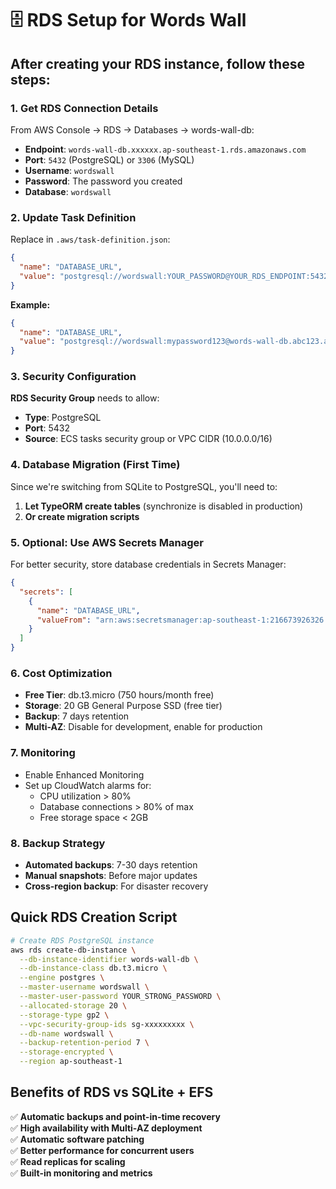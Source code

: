 # 🗄️ RDS Setup for Words Wall

## After creating your RDS instance, follow these steps:

### 1. Get RDS Connection Details

From AWS Console → RDS → Databases → words-wall-db:
- **Endpoint**: `words-wall-db.xxxxxx.ap-southeast-1.rds.amazonaws.com`
- **Port**: `5432` (PostgreSQL) or `3306` (MySQL)
- **Username**: `wordswall`
- **Password**: The password you created
- **Database**: `wordswall`

### 2. Update Task Definition

Replace in `.aws/task-definition.json`:

```json
{
  "name": "DATABASE_URL",
  "value": "postgresql://wordswall:YOUR_PASSWORD@YOUR_RDS_ENDPOINT:5432/wordswall"
}
```

**Example:**
```json
{
  "name": "DATABASE_URL", 
  "value": "postgresql://wordswall:mypassword123@words-wall-db.abc123.ap-southeast-1.rds.amazonaws.com:5432/wordswall"
}
```

### 3. Security Configuration

**RDS Security Group** needs to allow:
- **Type**: PostgreSQL
- **Port**: 5432
- **Source**: ECS tasks security group or VPC CIDR (10.0.0.0/16)

### 4. Database Migration (First Time)

Since we're switching from SQLite to PostgreSQL, you'll need to:

1. **Let TypeORM create tables** (synchronize is disabled in production)
2. **Or create migration scripts**

### 5. Optional: Use AWS Secrets Manager

For better security, store database credentials in Secrets Manager:

```json
{
  "secrets": [
    {
      "name": "DATABASE_URL",
      "valueFrom": "arn:aws:secretsmanager:ap-southeast-1:216673926326:secret:words-wall/database-url"
    }
  ]
}
```

### 6. Cost Optimization

- **Free Tier**: db.t3.micro (750 hours/month free)
- **Storage**: 20 GB General Purpose SSD (free tier)
- **Backup**: 7 days retention
- **Multi-AZ**: Disable for development, enable for production

### 7. Monitoring

- Enable Enhanced Monitoring
- Set up CloudWatch alarms for:
  - CPU utilization > 80%
  - Database connections > 80% of max
  - Free storage space < 2GB

### 8. Backup Strategy

- **Automated backups**: 7-30 days retention
- **Manual snapshots**: Before major updates
- **Cross-region backup**: For disaster recovery

## Quick RDS Creation Script

```bash
# Create RDS PostgreSQL instance
aws rds create-db-instance \
  --db-instance-identifier words-wall-db \
  --db-instance-class db.t3.micro \
  --engine postgres \
  --master-username wordswall \
  --master-user-password YOUR_STRONG_PASSWORD \
  --allocated-storage 20 \
  --storage-type gp2 \
  --vpc-security-group-ids sg-xxxxxxxxx \
  --db-name wordswall \
  --backup-retention-period 7 \
  --storage-encrypted \
  --region ap-southeast-1
```

## Benefits of RDS vs SQLite + EFS

✅ **Automatic backups and point-in-time recovery**  
✅ **High availability with Multi-AZ deployment**  
✅ **Automatic software patching**  
✅ **Better performance for concurrent users**  
✅ **Read replicas for scaling**  
✅ **Built-in monitoring and metrics**  